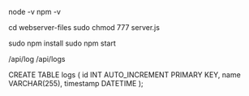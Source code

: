 node -v
npm -v

cd webserver-files
sudo chmod 777 server.js

<!-- update databese credentials from server.js file -->

sudo npm install
sudo npm start

/api/log
/api/logs

CREATE TABLE logs (
  id INT AUTO_INCREMENT PRIMARY KEY,
  name VARCHAR(255),
  timestamp DATETIME
);

